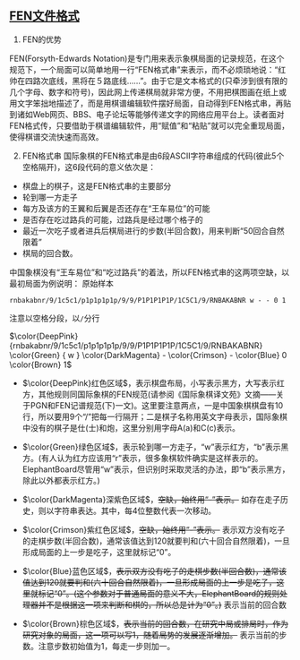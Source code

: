 ## [FEN文件格式](https://www.xqbase.com/protocol/cchess_fen.htm)

1. FEN的优势

FEN(Forsyth-Edwards Notation)是专门用来表示象棋局面的记录规范，在这个规范下，一个局面可以简单地用一行“FEN格式串”来表示，而不必烦琐地说：“红帅在四路次底线，黑将在５路底线……”。由于它是文本格式的(只牵涉到很有限的几个字母、数字和符号)，因此网上传递棋局就非常方便，不用把棋图画在纸上或用文字笨拙地描述了，而是用棋谱编辑软件摆好局面，自动得到FEN格式串，再贴到诸如Web网页、BBS、电子论坛等能够传递文字的网络应用平台上。读者面对FEN格式传，只要借助于棋谱编辑软件，用“赋值”和“粘贴”就可以完全重现局面，使得棋谱交流快速而高效。

2. FEN格式串
国际象棋的FEN格式串是由6段ASCII字符串组成的代码(彼此5个空格隔开)，这6段代码的意义依次是：
+ 棋盘上的棋子，这是FEN格式串的主要部分
+ 轮到哪一方走子
+ 每方及该方的王翼和后翼是否还存在“王车易位”的可能
+ 是否存在吃过路兵的可能，过路兵是经过哪个格子的
+ 最近一次吃子或者进兵后棋局进行的步数(半回合数)，用来判断“50回合自然限着”
+ 棋局的回合数。

中国象棋没有“王车易位”和“吃过路兵”的着法，所以FEN格式串的这两项空缺，以最初局面为例说明：
原始样本

```
rnbakabnr/9/1c5c1/p1p1p1p1p/9/9/P1P1P1P1P/1C5C1/9/RNBAKABNR w - - 0 1
```
注意以空格分段，以`/`分行

$\color{DeepPink}{rnbakabnr/9/1c5c1/p1p1p1p1p/9/9/P1P1P1P1P/1C5C1/9/RNBAKABNR} \color{Green} { w } \color{DarkMagenta} - \color{Crimson} - \color{Blue} 0 \color{Brown} 1$

+ $\color{DeepPink}红色区域$，表示棋盘布局，小写表示黑方，大写表示红方，其他规则同国际象棋的FEN规范(请参阅《国际象棋译文苑》文摘——关于PGN和FEN记谱规范(下)一文)。这里要注意两点，一是中国象棋棋盘有10行，所以要用9个“/”把每一行隔开；二是棋子名称用英文字母表示，国际象棋中没有的棋子是仕(士)和炮，这里分别用字母A(a)和C(c)表示。

+ $\color{Green}绿色区域$，表示轮到哪一方走子，“w”表示红方，“b”表示黑方。(有人认为红方应该用“r”表示，很多象棋软件确实是这样表示的。ElephantBoard尽管用“w”表示，但识别时采取灵活的办法，即“b”表示黑方，除此以外都表示红方。)

+ $\color{DarkMagenta}深紫色区域$，~~空缺，始终用“-”表示。~~ 如存在走子历史，则以字符串表达。其中，每4位整数代表一次移动。

+ $\color{Crimson}紫红色区域$，~~空缺，始终用“-”表示。~~ 表示双方没有吃子的走棋步数(半回合数)，通常该值达到120就要判和(六十回合自然限着)，一旦形成局面的上一步是吃子，这里就标记“0”。

+ $\color{Blue}蓝色区域$，~~表示双方没有吃子的走棋步数(半回合数)，通常该值达到120就要判和(六十回合自然限着)，一旦形成局面的上一步是吃子，这里就标记“0”。(这个参数对于普通局面的意义不大，ElephantBoard的规则处理器并不是根据这一项来判断和棋的，所以总是计为“0”。)~~ 表示当前的回合数

+ $\color{Brown}棕色区域$，~~表示当前的回合数，在研究中局或排局时，作为研究对象的局面，这一项可以写1，随着局势的发展逐渐增加。~~ 表示当前的步数。注意步数初始值为1，每走一步则加一。